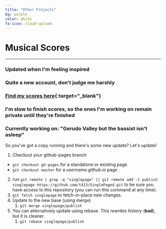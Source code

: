 ```yaml
---
title: "Other Projects"
bg: purple
color: white
fa-icon: cloud-upload
---
```


# Musical Scores
-----------------------------

### Updated when I'm feeling inspired
### Quite a new account, don't judge me harshly
### [Find my scores here][reference text]{:target="_blank"}
### I'm slow to finish scores, so the ones I'm working on remain private until they're finished
### Currently working on: "Gerudo Valley but the bassist isn't asleep"

[reference text]: https://www.noteflight.com/profile/bd5369fe0dd6d463b864dd9f44186017a737e608
So you've got a copy running and there's some new update? Let's update!

1. Checkout your github-pages branch
  - `git checkout gh-pages` for a standalone or existing page
  - `git checkout master` for a *username.github.io* page
2. run `git remote | grep -q "singlepage" || git remote add -t publish singlepage https://github.com/t413/SinglePaged.git` to be sure you have access to this repository (you can run this command at any time).
2. `git fetch singlepage` to fetch-in-place new changes.
3. Update to the new base (using merge)
    1. `git merge singlepage/publish`
4. You can alternatively update using rebase. This *rewrites history* (**bad**), but it is cleaner.
    1. `git rebase singlepage/publish`
